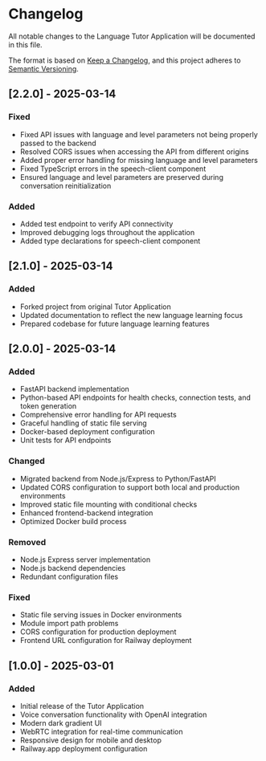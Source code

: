 # Changelog

All notable changes to the Language Tutor Application will be documented in this file.

The format is based on [Keep a Changelog](https://keepachangelog.com/en/1.0.0/),
and this project adheres to [Semantic Versioning](https://semver.org/spec/v2.0.0.html).

## [2.2.0] - 2025-03-14

### Fixed
- Fixed API issues with language and level parameters not being properly passed to the backend
- Resolved CORS issues when accessing the API from different origins
- Added proper error handling for missing language and level parameters
- Fixed TypeScript errors in the speech-client component
- Ensured language and level parameters are preserved during conversation reinitialization

### Added
- Added test endpoint to verify API connectivity
- Improved debugging logs throughout the application
- Added type declarations for speech-client component

## [2.1.0] - 2025-03-14

### Added
- Forked project from original Tutor Application
- Updated documentation to reflect the new language learning focus
- Prepared codebase for future language learning features

## [2.0.0] - 2025-03-14

### Added
- FastAPI backend implementation
- Python-based API endpoints for health checks, connection tests, and token generation
- Comprehensive error handling for API requests
- Graceful handling of static file serving
- Docker-based deployment configuration
- Unit tests for API endpoints

### Changed
- Migrated backend from Node.js/Express to Python/FastAPI
- Updated CORS configuration to support both local and production environments
- Improved static file mounting with conditional checks
- Enhanced frontend-backend integration
- Optimized Docker build process

### Removed
- Node.js Express server implementation
- Node.js backend dependencies
- Redundant configuration files

### Fixed
- Static file serving issues in Docker environments
- Module import path problems
- CORS configuration for production deployment
- Frontend URL configuration for Railway deployment

## [1.0.0] - 2025-03-01

### Added
- Initial release of the Tutor Application
- Voice conversation functionality with OpenAI integration
- Modern dark gradient UI
- WebRTC integration for real-time communication
- Responsive design for mobile and desktop
- Railway.app deployment configuration
